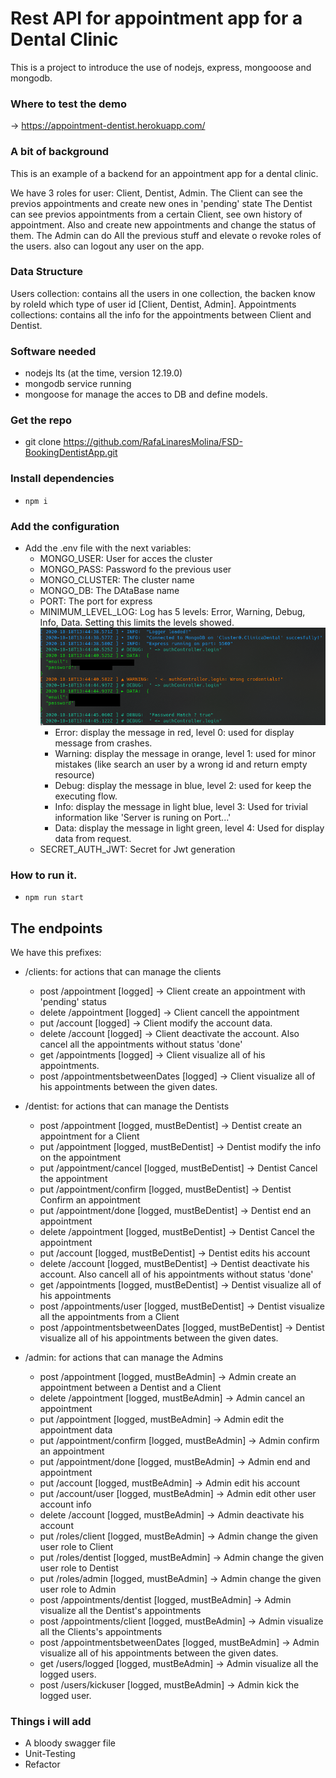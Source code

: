 # Rest API for appointment app for a Dental Clinic

This is a project to introduce the use of nodejs, express, mongooose and mongodb.

### Where to test the demo
-> https://appointment-dentist.herokuapp.com/

### A bit of background
This is an example of a backend for an appointment app for a dental clinic.

We have 3 roles for user: Client, Dentist, Admin.
The Client can see the previos appointments and create new ones in 'pending' state
The Dentist can see previos appointments from a certain Client, see own history of appointment. Also and create new appointments and change the status of them.
The Admin can do All the previous stuff and elevate o revoke roles of the users. also can logout any user on the app.

### Data Structure

Users collection: contains all the users in one collection, the backen know by roleId which type of user id [Client, Dentist, Admin].
Appointments collections: contains all the info for the appointments between Client and Dentist.

### Software needed
- nodejs lts (at the time, version 12.19.0)
- mongodb service running
- mongoose for manage the acces to DB and define models.

### Get the repo
- git clone https://github.com/RafaLinaresMolina/FSD-BookingDentistApp.git

### Install dependencies
- ```npm i```

### Add the configuration 

- Add the .env file with the next variables:
  - MONGO_USER: User for acces the cluster
  - MONGO_PASS: Password fo the previous user
  - MONGO_CLUSTER: The cluster name
  - MONGO_DB: The DAtaBase name
  - PORT: The port for express
  - MINIMUM_LEVEL_LOG: Log has 5 levels: Error, Warning, Debug, Info, Data. Setting this limits the levels showed.
    ![Log example](./log_img.png)
    - Error: display the message in red, level 0: used for display message from crashes.
    - Warning: display the message in orange, level 1: used for minor mistakes (like search an user by a wrong id and return empty resource)
    - Debug: display the message in blue, level 2: used for keep the executing flow.
    - Info: display the message in light blue, level 3: Used for trivial information like 'Server is runing on Port...' 
    - Data: display the message in light green, level 4: Used for display data from request.
  - SECRET_AUTH_JWT: Secret for Jwt generation

### How to run it.
- ```npm run start```

## The endpoints

We have this prefixes:
  - /clients: for actions that can manage the clients
    - post /appointment [logged] -> Client create an appointment with 'pending' status
    - delete /appointment [logged] -> Client cancell the appointment
    - put /account [logged] -> Client modify the account data.
    - delete /account [logged] -> Client deactivate the account. Also cancel all the appointments without status 'done'
    - get /appointments [logged] -> Client visualize all of his appointments.
    - post /appointmentsbetweenDates [logged] -> Client visualize all of his appointments between the given dates.


  - /dentist: for actions that can manage the Dentists
    - post /appointment [logged, mustBeDentist] -> Dentist create an appointment for a Client
    - put /appointment [logged, mustBeDentist] -> Dentist modify the info on the appointment
    - put /appointment/cancel [logged, mustBeDentist] -> Dentist Cancel the appointment
    - put /appointment/confirm [logged, mustBeDentist] -> Dentist Confirm an appointment
    - put /appointment/done [logged, mustBeDentist] -> Dentist end an appointment
    - delete /appointment [logged, mustBeDentist] -> Dentist Cancel the appointment
    - put /account [logged, mustBeDentist] -> Dentist edits his account
    - delete /account [logged, mustBeDentist] -> Dentist deactivate his account. Also cancell all of his appointments without status 'done'
    - get /appointments [logged, mustBeDentist] -> Dentist visualize all of his appointments
    - post /appointments/user [logged, mustBeDentist] -> Dentist visualize all the appointments from a Client
    - post /appointmentsbetweenDates [logged, mustBeDentist] -> Dentist visualize all of his appointments between the given dates.

  - /admin: for actions that can manage the Admins
    - post /appointment [logged, mustBeAdmin] -> Admin create an appointment between a Dentist and a Client
    - delete /appointment [logged, mustBeAdmin] -> Admin cancel an appointment
    - put /appointment [logged, mustBeAdmin] -> Admin edit the appointment data
    - put /appointment/confirm [logged, mustBeAdmin] -> Admin confirm an appointment
    - put /appointment/done [logged, mustBeAdmin] -> Admin end and appointment
    - put /account [logged, mustBeAdmin] -> Admin edit his account
    - put /account/user [logged, mustBeAdmin] -> Admin edit other user account info
    - delete /account [logged, mustBeAdmin] -> Admin deactivate his account
    - put /roles/client [logged, mustBeAdmin] -> Admin change the given user role to Client
    - put /roles/dentist [logged, mustBeAdmin] -> Admin change the given user role to Dentist
    - put /roles/admin [logged, mustBeAdmin] -> Admin change the given user role to Admin
    - post /appointments/dentist [logged, mustBeAdmin] -> Admin visualize all the Dentist's appointments
    - post /appointments/client [logged, mustBeAdmin] -> Admin visualize all the Clients's appointments
    - post /appointmentsbetweenDates [logged, mustBeAdmin] -> Admin visualize all of his appointments between the given dates.
    - get /users/logged [logged, mustBeAdmin] -> Admin visualize all the logged users.
    - post /users/kickuser [logged, mustBeAdmin] -> Admin kick the logged user.


### Things i will add

- A bloody swagger file
- Unit-Testing
- Refactor